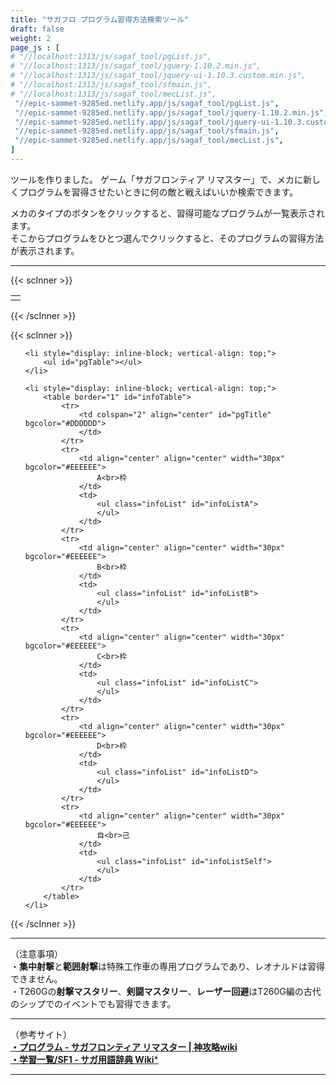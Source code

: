 ```yaml
---
title: "サガフロ プログラム習得方法検索ツール"
draft: false
weight: 2
page_js : [
# "//localhost:1313/js/sagaf_tool/pgList.js",
# "//localhost:1313/js/sagaf_tool/jquery-1.10.2.min.js",
# "//localhost:1313/js/sagaf_tool/jquery-ui-1.10.3.custom.min.js",
# "//localhost:1313/js/sagaf_tool/sfmain.js",
# "//localhost:1313/js/sagaf_tool/mecList.js",
 "//epic-sammet-9285ed.netlify.app/js/sagaf_tool/pgList.js",
 "//epic-sammet-9285ed.netlify.app/js/sagaf_tool/jquery-1.10.2.min.js",
 "//epic-sammet-9285ed.netlify.app/js/sagaf_tool/jquery-ui-1.10.3.custom.min.js",
 "//epic-sammet-9285ed.netlify.app/js/sagaf_tool/sfmain.js",
 "//epic-sammet-9285ed.netlify.app/js/sagaf_tool/mecList.js",
]
---
```


ツールを作りました。
ゲーム「サガフロンティア リマスター」で、メカに新しくプログラムを習得させたいときに何の敵と戦えばいいか検索できます。

<!--more-->

メカのタイプのボタンをクリックすると、習得可能なプログラムが一覧表示されます。  
そこからプログラムをひとつ選んでクリックすると、そのプログラムの習得方法が表示されます。

***

{{< scInner >}}
<table>
	<tr>
		<td><div id="mecTable"></div></td>
	</tr>
</table>
{{< /scInner >}}  

{{< scInner >}}
<ul>

	<li style="display: inline-block; vertical-align: top;">
		<ul id="pgTable"></ul>
	</li>
	
	<li style="display: inline-block; vertical-align: top;">
		<table border="1" id="infoTable">
			<tr>
				<td colspan="2" align="center" id="pgTitle" bgcolor="#DDDDDD">
				</td>
			</tr>
			<tr>
				<td align="center" align="center" width="30px" bgcolor="#EEEEEE">
					A<br>枠
				</td>
				<td>
					<ul class="infoList" id="infoListA">
					</ul>
				</td>
			</tr>
			<tr>
				<td align="center" align="center" width="30px" bgcolor="#EEEEEE">
					B<br>枠
				</td>
				<td>
					<ul class="infoList" id="infoListB">
					</ul>
				</td>
			</tr>
			<tr>
				<td align="center" align="center" width="30px" bgcolor="#EEEEEE">
					C<br>枠
				</td>
				<td>
					<ul class="infoList" id="infoListC">
					</ul>
				</td>
			</tr>
			<tr>
				<td align="center" align="center" width="30px" bgcolor="#EEEEEE">
					D<br>枠
				</td>
				<td>
					<ul class="infoList" id="infoListD">
					</ul>
				</td>
			</tr>
			<tr>
				<td align="center" align="center" width="30px" bgcolor="#EEEEEE">
					自<br>己
				</td>
				<td>
					<ul class="infoList" id="infoListSelf">
					</ul>
				</td>
			</tr>
		</table>
	</li>
	
</ul>
{{< /scInner >}}  

***

（注意事項）  
・**集中射撃**と**範囲射撃**は特殊工作車の専用プログラムであり、レオナルドは習得できません。  
・T260Gの**射撃マスタリー**、**剣闘マスタリー**、**レーザー回避**はT260G編の古代のシップでのイベントでも習得できます。

***

（参考サイト）  
[**・プログラム - サガフロンティア リマスター | 神攻略wiki**](https://kamikouryaku.com/saga_frontier/?%E3%83%97%E3%83%AD%E3%82%B0%E3%83%A9%E3%83%A0)  
[**・学習一覧/SF1 - サガ用語辞典 Wiki***](https://wikiwiki.jp/sagadic/%E5%AD%A6%E7%BF%92%E4%B8%80%E8%A6%A7/SF1)  

***

